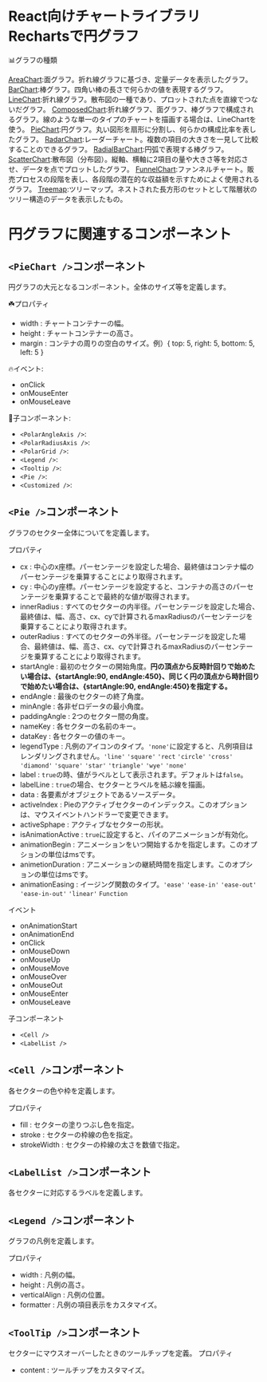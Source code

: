 
# React向けチャートライブラリRechartsで円グラフ

📊グラフの種類

[AreaChart](http://recharts.org/en-US/api/AreaChart):面グラフ。折れ線グラフに基づき、定量データを表示したグラフ。
[BarChart](http://recharts.org/en-US/api/BarChart):棒グラフ。四角い棒の長さで何らかの値を表現するグラフ。
[LineChart](http://recharts.org/en-US/api/LineChart):折れ線グラフ。散布図の一種であり、プロットされた点を直線でつないだグラフ。
[ComposedChart](http://recharts.org/en-US/api/ComposedChart):折れ線グラフ、面グラフ、棒グラフで構成されるグラフ。線のような単一のタイプのチャートを描画する場合は、LineChartを使う。
[PieChart](http://recharts.org/en-US/api/PieChart):円グラフ。丸い図形を扇形に分割し、何らかの構成比率を表したグラフ。
[RadarChart](http://recharts.org/en-US/api/RadarChart):レーダーチャート。複数の項目の大きさを一見して比較することのできるグラフ。
[RadialBarChart](http://recharts.org/en-US/api/RadialBarChart):円弧で表現する棒グラフ。
[ScatterChart](http://recharts.org/en-US/api/ScatterChart):散布図（分布図）。縦軸、横軸に2項目の量や大きさ等を対応させ、データを点でプロットしたグラフ。
[FunnelChart](http://recharts.org/en-US/api/FunnelChart):ファンネルチャート。販売プロセスの段階を表し、各段階の潜在的な収益額を示すためによく使用されるグラフ。
[Treemap](http://recharts.org/en-US/api/Treemap):ツリーマップ。ネストされた長方形のセットとして階層状のツリー構造のデータを表示したもの。

# 円グラフに関連するコンポーネント

## `<PieChart />`コンポーネント
円グラフの大元となるコンポーネント。全体のサイズ等を定義します。

☘️プロパティ
- width : チャートコンテナーの幅。
- height : チャートコンテナーの高さ。
- margin : コンテナの周りの空白のサイズ。例）{ top: 5, right: 5, bottom: 5, left: 5 }

🔥イベント: 
- onClick
- onMouseEnter
- onMouseLeave

👦子コンポーネント:
- `<PolarAngleAxis />`:
- `<PolarRadiusAxis />`:
- `<PolarGrid />`:
- `<Legend />`:
- `<Tooltip />`:
- `<Pie />`:
- `<Customized />`:


## `<Pie />`コンポーネント
グラフのセクター全体についてを定義します。

プロパティ
- cx : 中心のx座標。パーセンテージを設定した場合、最終値はコンテナ幅のパーセンテージを乗算することにより取得されます。
- cy : 中心のy座標。パーセンテージを設定すると、コンテナの高さのパーセンテージを乗算することで最終的な値が取得されます。
- innerRadius : すべてのセクターの内半径。パーセンテージを設定した場合、最終値は、幅、高さ、cx、cyで計算されるmaxRadiusのパーセンテージを乗算することにより取得されます。
- outerRadius : すべてのセクターの外半径。パーセンテージを設定した場合、最終値は、幅、高さ、cx、cyで計算されるmaxRadiusのパーセンテージを乗算することにより取得されます。
- startAngle : 最初のセクターの開始角度。**円の頂点から反時計回りで始めたい場合は、{startAngle:90, endAngle:450}、同じく円の頂点から時計回りで始めたい場合は、{startAngle:90, endAngle:450}を指定する。** 
- endAngle : 最後のセクターの終了角度。
- minAngle : 各非ゼロデータの最小角度。
- paddingAngle : 2つのセクター間の角度。
- nameKey : 各セクターの名前のキー。
- dataKey : 各セクターの値のキー。
- legendType : 凡例のアイコンのタイプ。`'none'`に設定すると、凡例項目はレンダリングされません。`'line'` `'square'` `'rect` `'circle'` `'cross'` `'diamond'` `'square'` `'star'` `'triangle'` `'wye'` `'none'`
- label : `true`の時、値がラベルとして表示されます。デフォルトは`false`。
- labelLine : `true`の場合、セクターとラベルを結ぶ線を描画。
- data : 各要素がオブジェクトであるソースデータ。
- activeIndex : Pieのアクティブセクターのインデックス。このオプションは、マウスイベントハンドラーで変更できます。
- activeSphape : アクティブなセクターの形状。
- isAnimationActive : `true`に設定すると、パイのアニメーションが有効化。
- animationBegin : アニメーションをいつ開始するかを指定します。このオプションの単位はmsです。
- animetionDuration : アニメーションの継続時間を指定します。このオプションの単位はmsです。
- animationEasing : イージング関数のタイプ。`'ease'` `'ease-in'` `'ease-out'` `'ease-in-out'` `'linear'` `Function` 

イベント
- onAnimationStart
- onAnimationEnd
- onClick
- onMouseDown
- onMouseUp
- onMouseMove
- onMouseOver
- onMouseOut
- onMouseEnter
- onMouseLeave

子コンポーネント
- `<Cell />`
- `<LabelList />`

## `<Cell />`コンポーネント
各セクターの色や枠を定義します。

プロパティ
- fill : セクターの塗りつぶし色を指定。
- stroke : セクターの枠線の色を指定。
- strokeWidth : セクターの枠線の太さを数値で指定。

## `<LabelList />`コンポーネント
各セクターに対応するラベルを定義します。

## `<Legend />`コンポーネント
グラフの凡例を定義します。

プロパティ
- width : 凡例の幅。
- height : 凡例の高さ。
- verticalAlign : 凡例の位置。
- formatter : 凡例の項目表示をカスタマイズ。 

## `<ToolTip />`コンポーネント
セクターにマウスオーバーしたときのツールチップを定義。
プロパティ
- content : ツールチップをカスタマイズ。



